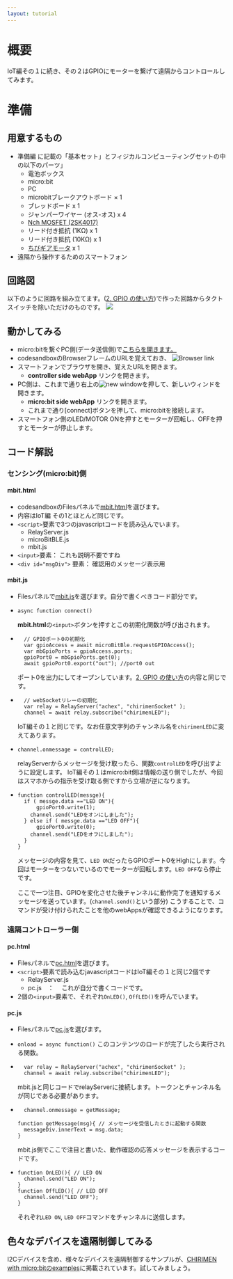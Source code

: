 ```yaml
---
layout: tutorial
---
```


# 概要
IoT編その１に続き、その２はGPIOにモーターを繋げて遠隔からコントロールしてみます。

# 準備

## 用意するもの

- 準備編 に記載の「基本セット」とフィジカルコンピューティングセットの中の以下のパーツ」
  - 電池ボックス
  - micro:bit
  - PC
  - microbitブレークアウトボード × 1
  - ブレッドボード x 1
  - ジャンパーワイヤー (オス-オス) x 4
  - [Nch MOSFET (2SK4017)](http://akizukidenshi.com/catalog/g/gI-07597/)
  - リード付き抵抗 (1KΩ) x 1
  - リード付き抵抗 (10KΩ) x 1
  - [ちびギアモータ](https://tiisai.dip.jp/?p=2676) x 1
- 遠隔から操作するためのスマートフォン

## 回路図
以下のように回路を組み立てます。([2. GPIO の使い方](GPIO_basic.md))で作った回路からタクトスイッチを除いただけのものです。
![](imgs/pinbit_microbit_Hello_Real_World_Motor.png)

## 動かしてみる

* micro:bitを繋ぐPC側(データ送信側)で[こちらを開きます。](https://codesandbox.io/s/github/chirimen-oh/chirimen-micro-bit/tree/master/examples/remote_example4?file=/mbit.js)
* codesandboxのBrowserフレームのURLを覚えておき、
 ![Browser link](imgs/remote_csb1.png)
* スマートフォンでブラウザを開き、覚えたURLを開きます。
  * **controller side webApp** リンクを開きます。
* PC側は、これまで通り右上の![new window](imgs/lbtn.png)を押して、新しいウィンドを開きます。
  * **micro:bit side webApp** リンクを開きます。
  * これまで通り[connect]ボタンを押して、micro:bitを接続します。
* スマートフォン側のLED/MOTOR ONを押すとモーターが回転し、OFFを押すとモーターが停止します。

## コード解説

### センシング(micro:bit)側

#### mbit.html

* codesandboxのFilesパネルで[mbit.html](https://codesandbox.io/s/github/chirimen-oh/chirimen-micro-bit/tree/master/examples/remote_example4?file=/mbit.html)を選びます。
* 内容はIoT編 その1とほとんど同じです。
* `<script>`要素で3つのjavascriptコードを読み込んでいます。
  * RelayServer.js
  * microBitBLE.js
  * mbit.js
* `<input>`要素：
これも説明不要ですね
* `<div id="msgDiv">` 要素：
確認用のメッセージ表示用

#### mbit.js

* Filesパネルで[mbit.js](https://codesandbox.io/s/github/chirimen-oh/chirimen-micro-bit/tree/master/examples/remote_example4?file=/mbit.js)を選びます。自分で書くべきコード部分です。
* `async function connect()` 

  **mbit.html**の`<input>`ボタンを押すとこの初期化関数が呼び出されます。
* ```
	// GPIOポート0の初期化
	var gpioAccess = await microBitBle.requestGPIOAccess();
	var mbGpioPorts = gpioAccess.ports;
	gpioPort0 = mbGpioPorts.get(0);
	await gpioPort0.export("out"); //port0 out
  ```
  
  ポート0を出力にしてオープンしています。[2. GPIO の使い方](GPIO_basic.md)の内容と同じです。

* ```
	// webSocketリレーの初期化
	var relay = RelayServer("achex", "chirimenSocket" );
	channel = await relay.subscribe("chirimenLED");
  ```
  
  IoT編その１と同じです。なお任意文字列のチャンネル名を`chirimenLED`に変えてあります。

* `channel.onmessage = controlLED;`

  relayServerからメッセージを受け取ったら、関数`controlLED`を呼び出すように設定します。
IoT編その１はmicro:bit側は情報の送り側でしたが、今回はスマホからの指示を受け取る側ですから立場が逆になります。

* ```
  function controlLED(messge){
  	if ( messge.data =="LED ON"){
  		gpioPort0.write(1);
      channel.send("LEDをオンにしました");
  	} else if ( messge.data =="LED OFF"){
  		gpioPort0.write(0);
      channel.send("LEDをオフにしました");
  	}
  }
  ```

  メッセージの内容を見て、`LED ON`だったらGPIOポート0をHighにします。今回はモーターをつないでいるのでモーターが回転します。`LED OFF`なら停止です。

  ここで一つ注目、GPIOを変化させた後チャンネルに動作完了を通知するメッセージを送っています。(`channel.send()`という部分) こうすることで、コマンドが受け付けられたことを他のwebAppsが確認できるようになります。
  


### 遠隔コントローラー側

#### pc.html

* Filesパネルで[pc.html](https://codesandbox.io/s/github/chirimen-oh/chirimen-micro-bit/tree/master/examples/remote_example4?file=/pc.html)を選びます。
* `<script>`要素で読み込むjavascriptコードはIoT編その１と同じ2個です
  * RelayServer.js
  * pc.js　：　
  これが自分で書くコードです。
* 2個の`<input>`要素で、それぞれ`OnLED()`, `OffLED()`を呼んでいます。

#### pc.js

* Filesパネルで[pc.js](https://codesandbox.io/s/github/chirimen-oh/chirimen-micro-bit/tree/master/examples/remote_example4?file=/pc.js)を選びます。
* `onload = async function()`
このコンテンツのロードが完了したら実行される関数。
* ```
	var relay = RelayServer("achex", "chirimenSocket" );
	channel = await relay.subscribe("chirimenLED");
  ```

  mbit.jsと同じコードでrelayServerに接続します。トークンとチャンネル名が同じである必要があります。

* ```
	channel.onmessage = getMessage;
  ```

  ```
  function getMessage(msg){ // メッセージを受信したときに起動する関数
	messageDiv.innerText = msg.data;
  }
  ```

  mbit.js側でここで注目と書いた、動作確認の応答メッセージを表示するコードです。

* ```
  function OnLED(){ // LED ON
  	channel.send("LED ON");
  }
  function OffLED(){ // LED OFF
  	channel.send("LED OFF");
  }
  ```

  それぞれ`LED ON`, `LED OFF`コマンドをチャンネルに送信します。


## 色々なデバイスを遠隔制御してみる
I2Cデバイスを含め、様々なデバイスを遠隔制御するサンプルが、[CHIRIMEN with micro:bitのexamples](https://chirimen.org/chirimen-micro-bit/examples/#%E3%83%AA%E3%83%A2%E3%83%BC%E3%83%88%E3%82%B3%E3%83%B3%E3%83%88%E3%83%AD%E3%83%BC%E3%83%AB-relayserverjs%E3%82%92%E4%BD%BF%E3%81%84%E3%81%BE%E3%81%99)に掲載されています。試してみましょう。
